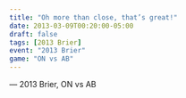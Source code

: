 ```yaml
---
title: "Oh more than close, that’s great!"
date: 2013-03-09T00:20:00-05:00
draft: false
tags: [2013 Brier]
event: "2013 Brier"
game: "ON vs AB"
---
```

— 2013 Brier, ON vs AB
<!--more--> 